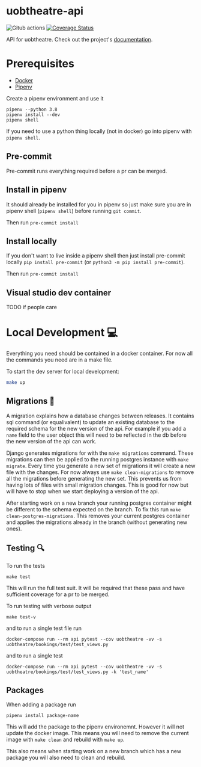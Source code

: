 # uobtheatre-api

![Gitub actions](https://github.com/BristolSTA/uobtheatre-api/workflows/Python%20package/badge.svg?branch=main)
[![Coverage Status](https://coveralls.io/repos/github/BristolSTA/uobtheatre-api/badge.svg?branch=main)](https://coveralls.io/github/BristolSTA/uobtheatre-api?branch=main)

API for uobtheatre. Check out the project's [documentation](http://BristolSTA.github.io/uobtheatre-api/).

# Prerequisites

- [Docker](https://docs.docker.com/get-docker/)
- [Pipenv](https://pypi.org/project/pipenv/)

Create a pipenv environment and use it

```
pipenv --python 3.8
pipenv install --dev
pipenv shell
```

If you need to use a python thing locally (not in docker) go into pipenv with `pipenv shell`.

## Pre-commit

Pre-commit runs everything required before a pr can be merged.

## Install in pipenv
It should already be installed for you in pipenv so just make sure you are in pipenv
shell (`pipenv shell`) before running `git commit`.

Then run `pre-commit install`

## Install locally
If you don't want to live inside a pipenv shell then just install pre-commit
locally `pip install pre-commit` (or `python3 -m pip install pre-commit`).

Then run `pre-commit install`

## Visual studio dev container
TODO if people care

# Local Development :computer:

Everything you need should be contained in a docker container. For now all the commands you need are in a make file.

To start the dev server for local development:

```bash
make up
```

## Migrations :twisted_rightwards_arrows:

A migration explains how a database changes between releases. It contains sql
command (or equalivalent) to update an existing database to the required schema
for the new version of the api. For example if you add a `name` field to the
user object this will need to be reflected in the db before the new version of
the api can work.

Django generates migrations for with the `make migrations` command. These
migrations can then be applied to the running postgres instance with `make
migrate`. Every time you generate a new set of migrations it will create a new
file with the changes. For now always use `make clean-migrations` to remove all
the migrations before generating the new set. This prevents us from having lots
of files with small migration changes. This is good for now but will have to
stop when we start deploying a version of the api.

After starting work on a new branch your running postgres container might be
different to the schema expected on the branch. To fix this run `make
clean-postgres-migrations`. This removes your current postgres container and
applies the migrations already in the branch (without generating new ones).

## Testing :mag:

To run the tests

```
make test
```

This will run the full test suit. It will be required that these pass and have
sufficient coverage for a pr to be merged.

To run testing with verbose output

```
make test-v
```

and to run a single test file run

```
docker-compose run --rm api pytest --cov uobtheatre -vv -s uobtheatre/bookings/test/test_views.py
```

and to run a single test

```
docker-compose run --rm api pytest --cov uobtheatre -vv -s uobtheatre/bookings/test/test_views.py -k 'test_name'
```

## Packages

When adding a package run 

`pipenv install package-name`

This will add the package to the pipenv environemnt. However it will not update the docker image. This means you will need to remove the current image with `make clean` and rebuild with `make up`.

This also means when starting work on a new branch which has a new package you will also need to clean and rebuild. 
